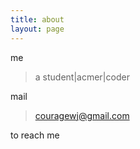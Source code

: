 ```yaml
---
title: about
layout: page
---
```


me

> a student|acmer|coder

mail 

> couragewj@gmail.com

to reach me
